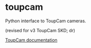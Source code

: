 # toupcam

Python interface to ToupCam cameras.

(revised for v3 ToupCam SKD; dr)

[ToupCam documentation](docs.md)